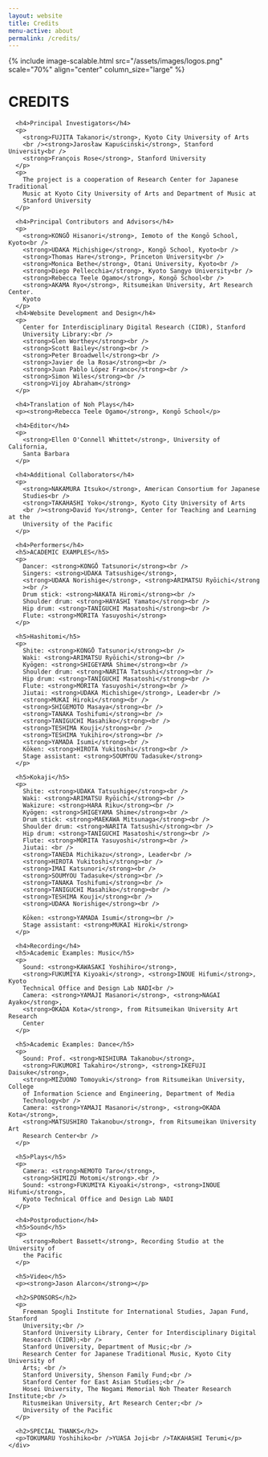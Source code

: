 ```yaml
---
layout: website
title: Credits
menu-active: about
permalink: /credits/
---
```


<main class="page-content">
  <div class="text-container">
    <div class="wrapper wrapper--small">
      {% include image-scalable.html src="/assets/images/logos.png" scale="70%"
      align="center" column_size="large" %}
      <h1>CREDITS</h1>

      <h4>Principal Investigators</h4>
      <p>
        <strong>FUJITA Takanori</strong>, Kyoto City University of Arts
        <br /><strong>Jarosław Kapuściński</strong>, Stanford University<br />
        <strong>François Rose</strong>, Stanford University
      </p>
      <p>
        The project is a cooperation of Research Center for Japanese Traditional
        Music at Kyoto City University of Arts and Department of Music at
        Stanford University
      </p>

      <h4>Principal Contributors and Advisors</h4>
      <p>
        <strong>KONGŌ Hisanori</strong>, Iemoto of the Kongō School, Kyoto<br />
        <strong>UDAKA Michishige</strong>, Kongō School, Kyoto<br />
        <strong>Thomas Hare</strong>, Princeton University<br />
        <strong>Monica Bethe</strong>, Otani University, Kyoto<br />
        <strong>Diego Pellecchia</strong>, Kyoto Sangyo University<br />
        <strong>Rebecca Teele Ogamo</strong>, Kongō School<br />
        <strong>AKAMA Ryo</strong>, Ritsumeikan University, Art Research Center.
        Kyoto
      </p>
      <h4>Website Development and Design</h4>
      <p>
        Center for Interdisciplinary Digital Research (CIDR), Stanford
        University Library:<br />
        <strong>Glen Worthey</strong><br />
        <strong>Scott Bailey</strong><br />
        <strong>Peter Broadwell</strong><br />
        <strong>Javier de la Rosa</strong><br />
        <strong>Juan Pablo López Franco</strong><br />
        <strong>Simon Wiles</strong><br />
        <strong>Vijoy Abraham</strong>
      </p>

      <h4>Translation of Noh Plays</h4>
      <p><strong>Rebecca Teele Ogamo</strong>, Kongō School</p>

      <h4>Editor</h4>
      <p>
        <strong>Ellen O'Connell Whittet</strong>, University of California,
        Santa Barbara
      </p>

      <h4>Additional Collaborators</h4>
      <p>
        <strong>NAKAMURA Itsuko</strong>, American Consortium for Japanese
        Studies<br />
        <strong>TAKAHASHI Yoko</strong>, Kyoto City University of Arts
        <br /><strong>David Yu</strong>, Center for Teaching and Learning at the
        University of the Pacific
      </p>

      <h4>Performers</h4>
      <h5>ACADEMIC EXAMPLES</h5>
      <p>
        Dancer: <strong>KONGŌ Tatsunori</strong><br />
        Singers: <strong>UDAKA Tatsushige</strong>,
        <strong>UDAKA Norishige</strong>, <strong>ARIMATSU Ryōichi</strong
        ><br />
        Drum stick: <strong>NAKATA Hiromi</strong><br />
        Shoulder drum: <strong>HAYASHI Yamato</strong><br />
        Hip drum: <strong>TANIGUCHI Masatoshi</strong><br />
        Flute: <strong>MORITA Yasuyoshi</strong>
      </p>

      <h5>Hashitomi</h5>
      <p>
        Shite: <strong>KONGŌ Tatsunori</strong><br />
        Waki: <strong>ARIMATSU Ryōichi</strong><br />
        Kyōgen: <strong>SHIGEYAMA Shime</strong><br />
        Shoulder drum: <strong>NARITA Tatsushi</strong><br />
        Hip drum: <strong>TANIGUCHI Masatoshi</strong><br />
        Flute: <strong>MORITA Yasuyoshi</strong><br />
        Jiutai: <strong>UDAKA Michishige</strong>, Leader<br />
        <strong>MUKAI Hiroki</strong><br />
        <strong>SHIGEMOTO Masaya</strong><br />
        <strong>TANAKA Toshifumi</strong><br />
        <strong>TANIGUCHI Masahiko</strong><br />
        <strong>TESHIMA Kouji</strong><br />
        <strong>TESHIMA Yukihiro</strong><br />
        <strong>YAMADA Isumi</strong><br />
        Kōken: <strong>HIROTA Yukitoshi</strong><br />
        Stage assistant: <strong>SOUMYOU Tadasuke</strong>
      </p>

      <h5>Kokaji</h5>
      <p>
        Shite: <strong>UDAKA Tatsushige</strong><br />
        Waki: <strong>ARIMATSU Ryōichi</strong><br />
        Wakizure: <strong>HARA Riku</strong><br />
        Kyōgen: <strong>SHIGEYAMA Shime</strong><br />
        Drum stick: <strong>MAEKAWA Mitsunaga</strong><br />
        Shoulder drum: <strong>NARITA Tatsushi</strong><br />
        Hip drum: <strong>TANIGUCHI Masatoshi</strong><br />
        Flute: <strong>MORITA Yasuyoshi</strong><br />
        Jiutai: <br />
        <strong>TANEDA Michikazu</strong>, Leader<br />
        <strong>HIROTA Yukitoshi</strong><br />
        <strong>IMAI Katsunori</strong><br />
        <strong>SOUMYOU Tadasuke</strong><br />
        <strong>TANAKA Toshifumi</strong><br />
        <strong>TANIGUCHI Masahiko</strong><br />
        <strong>TESHIMA Kouji</strong><br />
        <strong>UDAKA Norishige</strong><br />

        Kōken: <strong>YAMADA Isumi</strong><br />
        Stage assistant: <strong>MUKAI Hiroki</strong>
      </p>

      <h4>Recording</h4>
      <h5>Academic Examples: Music</h5>
      <p>
        Sound: <strong>KAWASAKI Yoshihiro</strong>,
        <strong>FUKUMIYA Kiyoaki</strong>, <strong>INOUE Hifumi</strong>, Kyoto
        Technical Office and Design Lab NADI<br />
        Camera: <strong>YAMAJI Masanori</strong>, <strong>NAGAI Ayako</strong>,
        <strong>OKADA Kota</strong>, from Ritsumeikan University Art Research
        Center
      </p>

      <h5>Academic Examples: Dance</h5>
      <p>
        Sound: Prof. <strong>NISHIURA Takanobu</strong>,
        <strong>FUKUMORI Takahiro</strong>, <strong>IKEFUJI Daisuke</strong>,
        <strong>MIZUONO Tomoyuki</strong> from Ritsumeikan University, College
        of Information Science and Engineering, Department of Media
        Technology<br />
        Camera: <strong>YAMAJI Masanori</strong>, <strong>OKADA Kota</strong>,
        <strong>MATSUSHIRO Takanobu</strong>, from Ritsumeikan University Art
        Research Center<br />
      </p>

      <h5>Plays</h5>
      <p>
        Camera: <strong>NEMOTO Taro</strong>,
        <strong>SHIMIZU Motomi</strong>.<br />
        Sound: <strong>FUKUMIYA Kiyoaki</strong>, <strong>INOUE Hifumi</strong>,
        Kyoto Technical Office and Design Lab NADI
      </p>

      <h4>Postproduction</h4>
      <h5>Sound</h5>
      <p>
        <strong>Robert Bassett</strong>, Recording Studio at the University of
        the Pacific
      </p>

      <h5>Video</h5>
      <p><strong>Jason Alarcon</strong></p>

      <h2>SPONSORS</h2>
      <p>
        Freeman Spogli Institute for International Studies, Japan Fund, Stanford
        University;<br />
        Stanford University Library, Center for Interdisciplinary Digital
        Research (CIDR);<br />
        Stanford University, Department of Music;<br />
        Research Center for Japanese Traditional Music, Kyoto City University of
        Arts; <br />
        Stanford University, Shenson Family Fund;<br />
        Stanford Center for East Asian Studies;<br />
        Hosei University, The Nogami Memorial Noh Theater Research Institute;<br />
        Ritusmeikan University, Art Research Center;<br />
        University of the Pacific
      </p>

      <h2>SPECIAL THANKS</h2>
      <p>TOKUMARU Yoshihiko<br />YUASA Joji<br />TAKAHASHI Terumi</p>
    </div>
  </div>
</main>
